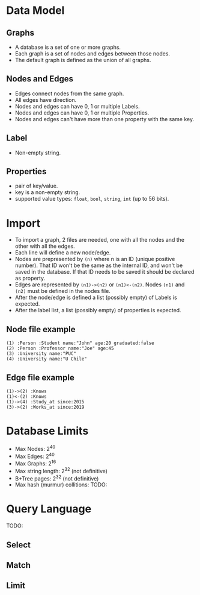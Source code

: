 # Data Model

## Graphs
- A database is a set of one or more graphs.
- Each graph is a set of nodes and edges between those nodes.
- The default graph is defined as the union of all graphs.

## Nodes and Edges
- Edges connect nodes from the same graph.
- All edges have direction.
- Nodes and edges can have 0, 1 or multiple Labels.
- Nodes and edges can have 0, 1 or multiple Properties.
- Nodes and edges can't have more than one property with the same key.

## Label
- Non-empty string.

## Properties
- pair of key/value.
- key is a non-empty string.
- supported value types: `float`, `bool`, `string`, `int` (up to 56 bits).

# Import
- To import a graph, 2 files are needed, one with all the nodes and the other with all the edges.
- Each line will define a new node/edge.
- Nodes are prepresented by `(n)` where n is an ID (unique positive number). That ID won't be the same as the internal ID, and won't be saved in the database. If that ID needs to be saved it should be declared as property.
- Edges are represented by `(n1)->(n2)` or `(n1)<-(n2)`. Nodes `(n1)` and `(n2)` must be defined in the nodes file.
- After the node/edge is defined a list (possibly empty) of Labels is expected.
- After the label list, a list (possibly empty) of properties is expected.


## Node file example
```
(1) :Person :Student name:"John" age:20 graduated:false
(2) :Person :Professor name:"Joe" age:45
(3) :University name:"PUC"
(4) :University name:"U Chile"
```

## Edge file example
```
(1)->(2) :Knows
(1)<-(2) :Knows
(1)->(4) :Study_at since:2015
(3)->(2) :Works_at since:2019
```

# Database Limits
- Max Nodes: 2<sup>40</sup>
- Max Edges: 2<sup>40</sup>
- Max Graphs: 2<sup>16</sup>
- Max string length: 2<sup>32</sup> (not definitive)
- B+Tree pages: 2<sup>32</sup> (not definitive)
- Max hash (murmur) collitions: TODO:

# Query Language
TODO:
## Select
## Match
## Limit